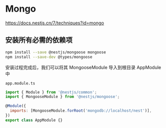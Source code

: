 # Mongo

https://docs.nestjs.cn/7/techniques?id=mongo

## 安装所有必需的依赖项

```bash
npm install --save @nestjs/mongoose mongoose
npm install --save-dev @types/mongoose
```

安装过程完成后，我们可以将其 MongooseModule 导入到根目录 AppModule 中

```
app.module.ts
```

```js
import { Module } from '@nestjs/common';
import { MongooseModule } from '@nestjs/mongoose';

@Module({
  imports: [MongooseModule.forRoot('mongodb://localhost/nest')],
})
export class AppModule {}
```
